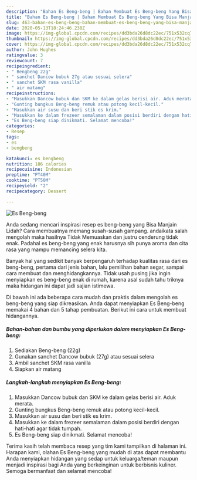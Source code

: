 ```yaml
---
description: "Bahan Es Beng-beng | Bahan Membuat Es Beng-beng Yang Bisa Manjain Lidah"
title: "Bahan Es Beng-beng | Bahan Membuat Es Beng-beng Yang Bisa Manjain Lidah"
slug: 463-bahan-es-beng-beng-bahan-membuat-es-beng-beng-yang-bisa-manjain-lidah
date: 2020-05-13T18:24:46.238Z
image: https://img-global.cpcdn.com/recipes/dd3bda26d8dc22ec/751x532cq70/es-beng-beng-foto-resep-utama.jpg
thumbnail: https://img-global.cpcdn.com/recipes/dd3bda26d8dc22ec/751x532cq70/es-beng-beng-foto-resep-utama.jpg
cover: https://img-global.cpcdn.com/recipes/dd3bda26d8dc22ec/751x532cq70/es-beng-beng-foto-resep-utama.jpg
author: John Hughes
ratingvalue: 3
reviewcount: 7
recipeingredient:
- " Bengbeng 22g"
- " sanchet Dancow bubuk 27g atau sesuai selera"
- " sanchet SKM rasa vanilla"
- " air matang"
recipeinstructions:
- "Masukkan Dancow bubuk dan SKM ke dalam gelas berisi air. Aduk merata."
- "Gunting bungkus Beng-beng remuk atau potong kecil-kecil."
- "Masukkan air susu dan beri stik es krim."
- "Masukkan ke dalam frezeer semalaman dalam posisi berdiri dengan hati-hati agar tidak tumpah."
- "Es Beng-beng siap dinikmati. Selamat mencoba!"
categories:
- Resep
tags:
- es
- bengbeng

katakunci: es bengbeng 
nutrition: 186 calories
recipecuisine: Indonesian
preptime: "PT40M"
cooktime: "PT50M"
recipeyield: "2"
recipecategory: Dessert

---
```



![Es Beng-beng](https://img-global.cpcdn.com/recipes/dd3bda26d8dc22ec/751x532cq70/es-beng-beng-foto-resep-utama.jpg)

Anda sedang mencari inspirasi resep es beng-beng yang Bisa Manjain Lidah? Cara membuatnya memang susah-susah gampang. andaikata salah mengolah maka hasilnya Tidak Memuaskan dan justru cenderung tidak enak. Padahal es beng-beng yang enak harusnya sih punya aroma dan cita rasa yang mampu memancing selera kita.

Banyak hal yang sedikit banyak berpengaruh terhadap kualitas rasa dari es beng-beng, pertama dari jenis bahan, lalu pemilihan bahan segar, sampai cara membuat dan menghidangkannya. Tidak usah pusing jika ingin menyiapkan es beng-beng enak di rumah, karena asal sudah tahu triknya maka hidangan ini dapat jadi sajian istimewa.




Di bawah ini ada beberapa cara mudah dan praktis dalam mengolah es beng-beng yang siap dikreasikan. Anda dapat menyiapkan Es Beng-beng memakai 4 bahan dan 5 tahap pembuatan. Berikut ini cara untuk membuat hidangannya.

<!--inarticleads1-->

##### Bahan-bahan dan bumbu yang diperlukan dalam menyiapkan Es Beng-beng:

1. Sediakan  Beng-beng (22g)
1. Gunakan  sanchet Dancow bubuk (27g) atau sesuai selera
1. Ambil  sanchet SKM rasa vanilla
1. Siapkan  air matang




<!--inarticleads2-->

##### Langkah-langkah menyiapkan Es Beng-beng:

1. Masukkan Dancow bubuk dan SKM ke dalam gelas berisi air. Aduk merata.
1. Gunting bungkus Beng-beng remuk atau potong kecil-kecil.
1. Masukkan air susu dan beri stik es krim.
1. Masukkan ke dalam frezeer semalaman dalam posisi berdiri dengan hati-hati agar tidak tumpah.
1. Es Beng-beng siap dinikmati. Selamat mencoba!




Terima kasih telah membaca resep yang tim kami tampilkan di halaman ini. Harapan kami, olahan Es Beng-beng yang mudah di atas dapat membantu Anda menyiapkan hidangan yang sedap untuk keluarga/teman maupun menjadi inspirasi bagi Anda yang berkeinginan untuk berbisnis kuliner. Semoga bermanfaat dan selamat mencoba!
